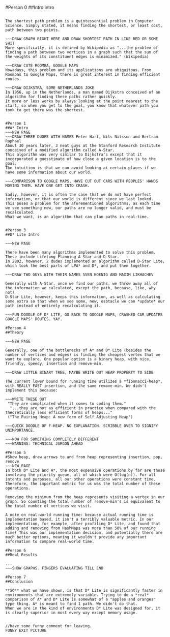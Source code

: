 #Person 0
##Intro intro

~~~DOODLE OUT "Path Planning"

The shortest path problem is a quintessential problem in Computer Science. Simply stated, it means finding the shortest, or least cost, path between two points.

~~~DRAW GRAPH RIGHT HERE AND DRAW SHORTEST PATH IN LIKE RED OR SOME SHIT
More specifically, it is defined by Wikipedia as "...the problem of finding a path between two vertices in a graph such that the sum of the weights of its constituent edges is minimized." (Wikipedia)

~~~DRAW CUTE ROOMBA, GOOGLE MAPS
Nowadays, this problem and its applications are ubiquitous. From Roombas to Google Maps, there is great interest in finding efficient routes.

~~~DRAW DIJKSTRA, SOME NETHERLANDS JOKE
In 1956, up in the Netherlands, a man named Dijkstra conceived of an algorithm for finding these paths rather quickly. 
It more or less works by always looking at the point nearest to the start, so when you get to the goal, you know that whatever path you took to get there was the shortest.


#Person 1
##A* Intro
~~~NEW PAGE
~~~DRAW THREE DUDES WITH NAMES Peter Hart, Nils Nilsson and Bertram Raphael 
About 30 years later, 3 neat guys at the Stanford Research Institute conceived of a modified algorithm called A-Star.
This algorithm was very similar to Dijkstra's except that it incorporated a guesstimate of how close a given location is to the goal.
The intuition is that we can avoid looking at certain places if we have some information about our world.

~~~COMPARISON TO GOOGLE MAPS, HAVE CUT OUT CARS WITH PEOPLES' HANDS MOVING THEM. HAVE ONE GET INTO CRASH.

Sadly, however, it is often the case that we do not have perfect information, or that our world is different since we last looked.
This poses a problem for the aforementioned algorithms, as each time we see something new, our paths are no longer valid, and must be recalculated.
What we want, is an algorithm that can plan paths in real-time.


#Person 3
##D* Lite Intro

~~~NEW PAGE

There have been many algorithms implemented to solve this problem. These include Lifelong Planning A-Star and D-Star.
In 2002, however, 2 dudes implemented an algorithm called D-Star Lite, which took the best parts of LPA* and D*, and put them together.

~~~DRAW TWO GUYS WITH THEIR NAMES SVEN KOENIG AND MAXIM LIKHACHEV

Generally with A-Star, once we find our paths, we throw away all of the information we calculated, except the path, because, like, why not?
D-Star Lite, however, keeps this information, as well as calculating some extra so that when we see some, new, osbtacle we can *update* our path instead of entirely recalculating it.

~~~FUN DOODLE OF D* LITE, GO BACK TO GOOGLE MAPS, CRASHED CAR UPDATES GOOGLE MAPS' ROUTES. YAY. 

#Person 4
##Theory

~~~NEW PAGE

Generally, one of the bottlenecks of A* and D* Lite (besides the number of vertices and edges) is finding the cheapest vertex that we want to explore. One popular option is a binary heap, with nice, friendly, speedy, insertion and remove-min. 

~~~DRAW LITTLE BINARY TREE, MAYBE WRITE OUT HEAP PROPERTY TO SIDE

The current lower bound for running time utilizes a *fibonacci-heap*, with REALLY FAST insertion, and the same remove-min. We didn't implement this because:

~~~WRITE THESE OUT
 "They are complicated when it comes to coding them."
  "...they are not as efficient in practice when compared with the theoretically less efficient forms of heaps..."
 ("The Pairing Heap: A new form of Self Adjusting Heap")

~~~QUICK DOODLE OF F-HEAP. NO EXPLANATION. SCRIBBLE OVER TO SIGNIFY UNIMPORTANCE.

~~~NOW FOR SOMETHING COMPLETELY DIFFERENT
~~~WARNING: TECHNICAL JARGON AHEAD

#Person 5
#Show heap, draw arrows to and from heap representing insertion, pop, remove
~~~NEW PAGE
In both D* Lite and A*, the most expensive operations by far are those involving the priority queue, all of which were O(log(n)). For all intents and purposes, all our other operations were constant time. Therefore, the important metric for us was the total number of these operations.

Removing the minimum from the heap represents visiting a vertex in our graph. So counting the total number of remove-min's is equivalent to the total number of vertices we visit. 

A note on real-world running time: because actual running time is implementation based, it isn't a terribly valuable metric. In our implementation, for example, after profiling D* Lite, and found that adding and removing from HashMaps was more than 50% of our running time! This was our implementation decision, and potentially there are much better options, meaning it wouldn't provide any important information to compare real-world time.

#Person 6
##Real Results

...
~~~SHOW GRAPHS. FINGERS EVALUATING TILL END

#Person 7
##Conclusion

**SO** what we have shown, is that D* Lite is significantly faster in environments that are extremely variable. Trying to do a *real* comparison of A* and D* Lite is somewhat of a "apples and oranges" type thing. A* is meant to find 1 path. We didn't do that. 
When we are in the kind of environments D* Lite was designed for, it is clearly superior in most every way except memory usage.


//have some funny comment for leaving.
FUNNY EXIT PICTURE 

